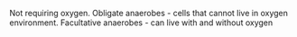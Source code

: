 Not requiring oxygen. Obligate anaerobes - cells that cannot live in oxygen environment. Facultative anaerobes - can live with and without oxygen
